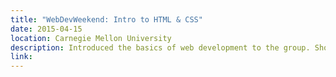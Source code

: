 ```yaml
---
title: "WebDevWeekend: Intro to HTML & CSS"
date: 2015-04-15
location: Carnegie Mellon University
description: Introduced the basics of web development to the group. Showcased the foundations of a website, HTML and CSS the role they play in building and design a web presence.
link:
---
```

